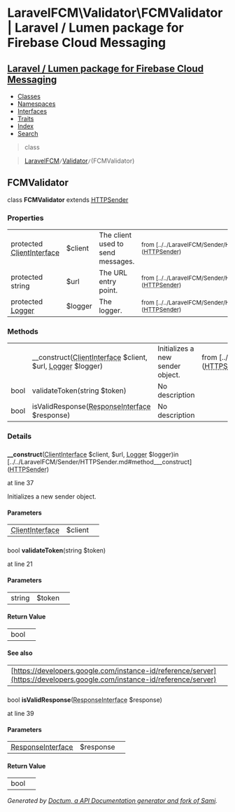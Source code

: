 # LaravelFCM\Validator\FCMValidator | Laravel / Lumen package for Firebase Cloud Messaging    

## [Laravel / Lumen package for Firebase Cloud Messaging](../../index.md)

- [Classes](../../classes.md)
- [Namespaces](../../namespaces.md)
- [Interfaces](../../interfaces.md)
- [Traits](../../traits.md)
- [Index](../../doc-index.md)
- [Search](../../search.md)

>class

>    [LaravelFCM](../../LaravelFCM.md)` / `[Validator](../../LaravelFCM/Validator.md)` / `(FCMValidator)
## FCMValidator

class **FCMValidator**        extends [<abbr title="LaravelFCM\Sender\HTTPSender">HTTPSender</abbr>](../../LaravelFCM/Sender/HTTPSender.md)


    
    
    

### Properties

|   |   |   |   |
|---|---|---|---|
|<a name="property_client"></a>protected <abbr title="GuzzleHttp\ClientInterface">ClientInterface</abbr>|$client|The client used to send messages.|<small>from&nbsp;[../../LaravelFCM/Sender/HTTPSender.md#property_client](<abbr title="LaravelFCM\Sender\HTTPSender">HTTPSender</abbr>)</small>|
|<a name="property_url"></a>protected string|$url|The URL entry point.|<small>from&nbsp;[../../LaravelFCM/Sender/HTTPSender.md#property_url](<abbr title="LaravelFCM\Sender\HTTPSender">HTTPSender</abbr>)</small>|
|<a name="property_logger"></a>protected <abbr title="Monolog\Logger">Logger</abbr>|$logger|The logger.|<small>from&nbsp;[../../LaravelFCM/Sender/HTTPSender.md#property_logger](<abbr title="LaravelFCM\Sender\HTTPSender">HTTPSender</abbr>)</small>|
### Methods

|   |   |   |   |
|---|---|---|---|
||<a name="#method___construct"></a>__construct(<abbr title="GuzzleHttp\ClientInterface">ClientInterface</abbr> $client, $url, <abbr title="Monolog\Logger">Logger</abbr> $logger)|Initializes a new sender object.|from&nbsp;[../../LaravelFCM/Sender/HTTPSender.md#method___construct](<abbr title="LaravelFCM\Sender\HTTPSender">HTTPSender</abbr>)|
|bool|<a name="#method_validateToken"></a>validateToken(string $token)|No description||
|bool|<a name="#method_isValidResponse"></a>isValidResponse(<abbr title="Psr\Http\Message\ResponseInterface">ResponseInterface</abbr> $response)|No description||


### Details
<a name id="method___construct"></a>

### 
  **__construct**(<abbr title="GuzzleHttp\ClientInterface">ClientInterface</abbr> $client, $url, <abbr title="Monolog\Logger">Logger</abbr> $logger)in [../../LaravelFCM/Sender/HTTPSender.md#method___construct](<abbr title="LaravelFCM\Sender\HTTPSender">HTTPSender</abbr>)

at line 37    
    

Initializes a new sender object.        

#### Parameters

|   |   |   |
|---|---|---|
|<abbr title="GuzzleHttp\ClientInterface">ClientInterface</abbr>|$client|||$url||<abbr title="Monolog\Logger">Logger</abbr>|$logger|
<a name id="method_validateToken"></a>

### 
 bool **validateToken**(string $token)

at line 21    
    



#### Parameters

|   |   |   |
|---|---|---|
|string|$token|

#### Return Value

|   |   |
|---|---|
|bool|


#### See also
|   |   |
|---|---|
|[https://developers.google.com/instance-id/reference/server](https://developers.google.com/instance-id/reference/server)|

<a name id="method_isValidResponse"></a>

### 
 bool **isValidResponse**(<abbr title="Psr\Http\Message\ResponseInterface">ResponseInterface</abbr> $response)

at line 39    
    



#### Parameters

|   |   |   |
|---|---|---|
|<abbr title="Psr\Http\Message\ResponseInterface">ResponseInterface</abbr>|$response|

#### Return Value

|   |   |
|---|---|
|bool|

_Generated by [Doctum, a API Documentation generator and fork of Sami](https://github.com/code-lts/doctum)._